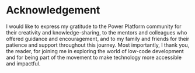 # Acknowledgement

I would like to express my gratitude to the Power Platform community for their creativity and knowledge-sharing, to the mentors and colleagues who offered guidance and encouragement, and to my family and friends for their patience and support throughout this journey. Most importantly, I thank you, the reader, for joining me in exploring the world of low-code development and for being part of the movement to make technology more accessible and impactful.
